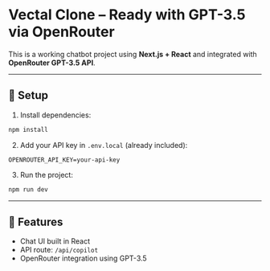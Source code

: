 # Vectal Clone – Ready with GPT-3.5 via OpenRouter

This is a working chatbot project using **Next.js + React** and integrated with **OpenRouter GPT-3.5 API**.

---

## 🚀 Setup

1. Install dependencies:
```bash
npm install
```

2. Add your API key in `.env.local` (already included):
```
OPENROUTER_API_KEY=your-api-key
```

3. Run the project:
```bash
npm run dev
```

---

## 📌 Features
- Chat UI built in React
- API route: `/api/copilot`
- OpenRouter integration using GPT-3.5
